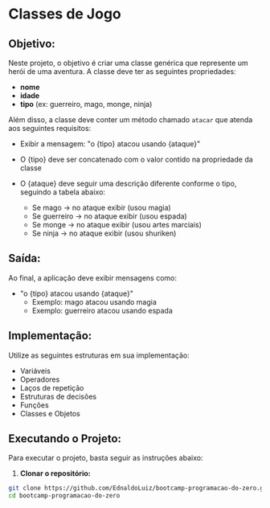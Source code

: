 # Classes de Jogo

## Objetivo:

Neste projeto, o objetivo é criar uma classe genérica que represente um herói de uma aventura. A classe deve ter as seguintes propriedades:

- **nome**
- **idade**
- **tipo** (ex: guerreiro, mago, monge, ninja)

Além disso, a classe deve conter um método chamado `atacar` que atenda aos seguintes requisitos:

- Exibir a mensagem: "o {tipo} atacou usando {ataque}"
- O {tipo} deve ser concatenado com o valor contido na propriedade da classe
- O {ataque} deve seguir uma descrição diferente conforme o tipo, seguindo a tabela abaixo:

  - Se mago -> no ataque exibir (usou magia)
  - Se guerreiro -> no ataque exibir (usou espada)
  - Se monge -> no ataque exibir (usou artes marciais)
  - Se ninja -> no ataque exibir (usou shuriken)

## Saída:

Ao final, a aplicação deve exibir mensagens como:

- "o {tipo} atacou usando {ataque}"
  - Exemplo: mago atacou usando magia
  - Exemplo: guerreiro atacou usando espada

## Implementação:

Utilize as seguintes estruturas em sua implementação:

- Variáveis
- Operadores
- Laços de repetição
- Estruturas de decisões
- Funções
- Classes e Objetos

## Executando o Projeto:

Para executar o projeto, basta seguir as instruções abaixo:

1. **Clonar o repositório:**

```bash
git clone https://github.com/EdnaldoLuiz/bootcamp-programacao-do-zero.git
cd bootcamp-programacao-do-zero
```
